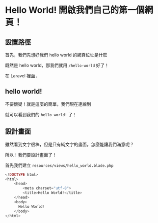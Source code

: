 # Hello World! 開啟我們自己的第一個網頁！

## 設置路徑

首先，我們先想好我們 hello world 的網頁位址是什麼

既然是 hello world，那我們就用 `/hello-world` 好了！

在 Laravel 裡面，

## hello world!



不要懷疑！就是這麼的簡單，我們現在連線到
 
就可以看到我們的 `hello world!` 了！

## 設計畫面

雖然看到文字很棒，但是只有純文字的畫面，怎麼能讓我們滿意呢？

所以！我們要設計畫面了！

首先我們建立 `resources/views/hello_world.blade.php`

```php
<!DOCTYPE html>
<html>
    <head>
        <meta charset="utf-8">
        <title>Hello World!</title>
    </head>
    <body>
      Hello World!
    </body>
</html>
```

